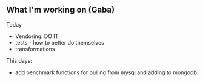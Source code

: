 ## What I'm working on (Gaba)

Today

* Vendoring: DO IT
* tests - how to better do themselves
* transformations


This days:
* add benchmark functions for pulling from mysql and adding to mongodb
